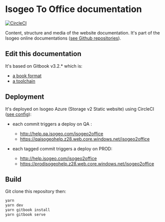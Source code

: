 # Isogeo To Office documentation

[![CircleCI](https://circleci.com/gh/isogeo/doc-isogeo2office.svg?style=svg)](https://circleci.com/gh/isogeo/doc-isogeo2office)

Content, structure and media of the website documentation. It's part of the Isogeo online documentations ([see Github repositories](https://github.com/search?q=topic%3Adocumentation+org%3Aisogeo&type=Repositories)).

## Edit this documentation

It's based on Gitbook v3.2.* which is:

- [a book format](https://github.com/GitbookIO/gitbook)
- [a toolchain](https://toolchain.gitbook.com/)

## Deployment

It's deployed on Isogeo Azure (Storage v2 Static website) using CircleCI ([see config](https://github.com/isogeo/doc-isogeo2office/blob/master/.circleci/config.yml)):

- each commit triggers a deploy on QA :

  - <http://help.qa.isogeo.com/isogeo2office>
  - <https://qaisogeohelp.z28.web.core.windows.net/isogeo2office>

- each tagged commit triggers a deploy on PROD:

  - <http://help.isogeo.com/isogeo2office>
  - <https://prodisogeohelp.z28.web.core.windows.net/isogeo2office>

## Build

Git clone this repository then:

```powershell
yarn
yarn dev
yarn gitbook install
yarn gitbook serve
```
